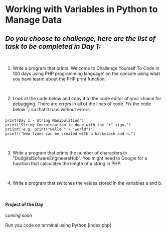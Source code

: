 # Working with Variables in Python to Manage Data

## *Do you choose to challenge, here are the list of task to be completed in Day 1:*

<br>

1. Write a program that prints 'Welcome to Challenge Yourself To Code In 100 days using PHP programming language' on the console using what you have learnt about the PHP print function.

<br>

2. Look at the code below and copy it to the code editor of your choice for debugging. There are errors in all of the lines of code. Fix the code below 👇 so that it runs without errors.
```
print(Day 1 - String Manipulation")
print("String Concatenation is done with the "+" sign.")
priint('e.g. print("Hello " + "world")')
print(("New lines can be created with a backslash and n.")
```

<br>

3. Write a program that prints the number of characters in "DudgitalSofwareEngineersHub". You might need to Google for a function that calculates the length of a string in PHP.

<br>

4. Write a program that switches the values stored in the variables a and b.

<br>

#### Project of the Day

*coming soon*

<!-- 5. Take the last challenge for day 1 by building a simple brand name generator console app that expects 2 words from users to form a unique brand name. Use the following hint:
```
#1. Create a nice greeting to welcome your users.
#2. Ask the user for the first word of their choice
#3. Ask the user for the second word.
#4. Combine the two words and show them their proposed brand name.
#5. Count the length of characters in the user brand name
#6. Make sure the input cursor shows on a new line.
``` -->

Run you code on terminal using Python [index.php]